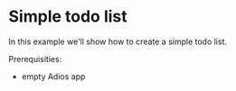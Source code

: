 # Simple todo list

In this example we'll show how to create a simple todo list.

Prerequisities:
  * empty Adios app